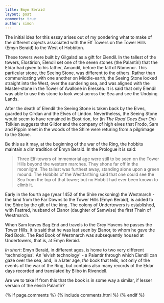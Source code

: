 ```yaml
---
title: Emyn Beraid
layout: post
comments: true
author: simon
---
```

The initial idea for this essay arises out of my pondering what to make of the different objects associated with the Elf Towers on the Tower Hills (Emyn Beraid) to the West of Hobbiton.

These towers were built by Gilgalad as a gift for Elendil. In the tallest of the towers, Elostirion, Elendil set one of the seven stones (the Palantíri) that the Eldar had given to his father, Amandil, before the fall of Númenor. This particular stone, the Seeing Stone, was different to the others. Rather than communicating with one another on Middle-earth, the Seeing Stone looked straight into the West, over the sundering sea, and was aligned with the Master-stone in the Tower of Avallonë in Eressëa. It is said that only Elendil was able to use this stone to look west across the Sea and see the Undying Lands.

After the death of Elendil the Seeing Stone is taken back by the Elves, guarded by Círdan and the Elves of Lindon. Nevertheless, the Seeing Stone would seem to have remained in Elostirion, for (in *The Road Goes Ever On*) Tolkien suggests that Gildor and the company of high elves that Frodo, Sam and Pippin meet in the woods of the Shire were returing from a pilgrimage to the Stone. 

Be this as it may, at the beginning of the war of the Ring, the hobbits maintain a dim tradition of Emyn Beraid. In the Prologue it is said:

>Three Elf-towers of immemorial age were still to be seen on the Tower Hills beyond the western marches. They shone far off in the moonlight. The tallest was furthest away, standing alone upon a green mound. The Hobbits of the Westfarthing said that one could see the Sea from the top of that tower; but no Hobbit had ever been known to climb it.

Early in the fourth age (year 1452 of the Shire reckoning) the Westmarch - the land from the Far Downs to the Tower Hills (Emyn Beraid), is added to the Shire by the gift of the king. The colony of Undertowers is established, with Fastred, husband of Elanor (daughter of Samwise) the first Thain of Westmarch. 

When Sam leaves Bag End and travels to the Grey Havens he passes the Tower Hills. It is said that he was last seen by Elanor, to whom he gave the Red Book. The Red Book of Westmarch was subsequently housed at Undertowers, that is, at Emyn Beraid.

*In short*: Emyn Beraid, in different ages, is home to two very different 'technologies'. An 'elvish technology' - a Palantír through which Elendil can gaze over the sea; and, in a later age, *the* book that tells, not only of the events of the war of the Ring, but contains also many records of the Eldar days recorded and translated by Bilbo in Rivendell.

Are we to take if from this that the book is in some way a similar, if lesser version of the elvish Palantír?
  
{% if page.comments %}
{% include comments.html %}
{% endif %}
